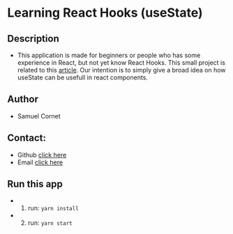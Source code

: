 # Learning React Hooks (useState)

## Description

- This application is made for beginners or people who has some experience in React, but not yet know React Hooks. This small project is related to this [article](https://medium.com/@corsam28/make-your-life-easier-with-react-hooks-usestate-hook-e8de858f6b1a). Our intention is to simply give a broad idea on how useState can be usefull in react components.

## Author

- Samuel Cornet

## Contact:

- Github [click here](https://github.com/CornetS28)
- Email [click here](corsam28@gmail.com)

## Run this app

- 1. run: `yarn install`
- 2. run: `yarn start`
